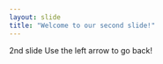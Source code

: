 ```yaml
---
layout: slide
title: "Welcome to our second slide!"
---
```

2nd slide
Use the left arrow to go back!
